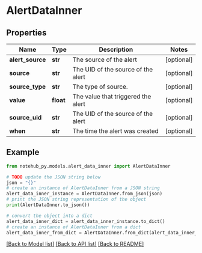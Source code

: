 # AlertDataInner


## Properties

Name | Type | Description | Notes
------------ | ------------- | ------------- | -------------
**alert_source** | **str** | The source of the alert | [optional] 
**source** | **str** | The UID of the source of the alert | [optional] 
**source_type** | **str** | The type of source. | [optional] 
**value** | **float** | The value that triggered the alert | [optional] 
**source_uid** | **str** | The UID of the source of the alert | [optional] 
**when** | **str** | The time the alert was created | [optional] 

## Example

```python
from notehub_py.models.alert_data_inner import AlertDataInner

# TODO update the JSON string below
json = "{}"
# create an instance of AlertDataInner from a JSON string
alert_data_inner_instance = AlertDataInner.from_json(json)
# print the JSON string representation of the object
print(AlertDataInner.to_json())

# convert the object into a dict
alert_data_inner_dict = alert_data_inner_instance.to_dict()
# create an instance of AlertDataInner from a dict
alert_data_inner_from_dict = AlertDataInner.from_dict(alert_data_inner_dict)
```
[[Back to Model list]](../README.md#documentation-for-models) [[Back to API list]](../README.md#documentation-for-api-endpoints) [[Back to README]](../README.md)


